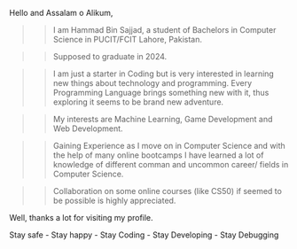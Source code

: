 Hello and Assalam o Alikum,

>> I am Hammad Bin Sajjad, a student of Bachelors in Computer Science in PUCIT/FCIT Lahore, Pakistan.

>> Supposed to graduate in 2024.

>>I am just a starter in Coding but is very interested in learning new things about technology and programming.
  Every Programming Language brings something new with it, thus exploring it seems to be brand new adventure.

>> My interests are Machine Learning, Game Development and Web Development.

>> Gaining Experience as I move on in Computer Science and with the help of many online bootcamps I have learned
   a lot of knowledge of different comman and uncommon career/ fields in Computer Science.
   
>> Collaboration on some online courses (like CS50) if seemed to be possible is highly appreciated.

Well, thanks a lot for visiting my profile. 

Stay safe - Stay happy - Stay Coding - Stay Developing - Stay Debugging 
